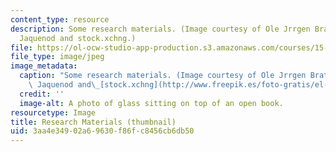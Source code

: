 ```yaml
---
content_type: resource
description: Some research materials. (Image courtesy of Ole Jrrgen Bratland, Gisele
  Jaquenod and stock.xchng.)
file: https://ol-ocw-studio-app-production.s3.amazonaws.com/courses/15-348-doctoral-seminar-in-research-methods-ii-spring-2004/3aa4e34902a69630f86fc8456cb6db50_15-348s04-th.jpg
file_type: image/jpeg
image_metadata:
  caption: "Some research materials. (Image courtesy of Ole Jrrgen Bratland, Gisele\
    \ Jaquenod and\_[stock.xchng](http://www.freepik.es/foto-gratis/el-estudio-de-3_41165.htm).)"
  credit: ''
  image-alt: A photo of glass sitting on top of an open book.
resourcetype: Image
title: Research Materials (thumbnail)
uid: 3aa4e349-02a6-9630-f86f-c8456cb6db50
---
```

